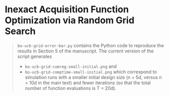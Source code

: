 # Inexact Acquisition Function Optimization via Random Grid Search 

> `bo-ucb-grid-error-bar.py` contains the Python code to reproduce the results in Section 5 of the manuscript.  The current version of the script generates
> * `bo-ucb-grid-cumreg-small-initial.png` and
> * `bo-ucb-grid-comptime-small-initial.png`
>   which correspond to simulation runs with a smaller initial design size (n = 5d, versus n = 10d in the main text) and fewer iterations (so that the total number of function evaluations is T = 20d).
